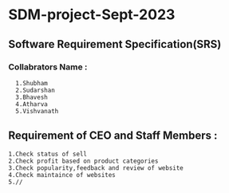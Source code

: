 # SDM-project-Sept-2023
## Software Requirement Specification(SRS)
### Collabrators Name : 
      1.Shubham
      2.Sudarshan
      3.Bhavesh
      4.Atharva
      5.Vishvanath


 ## Requirement of CEO and Staff Members : 
    1.Check status of sell
    2.Check profit based on product categories
    3.Check popularity,feedback and review of website
    4.Check maintaince of websites
    5.//